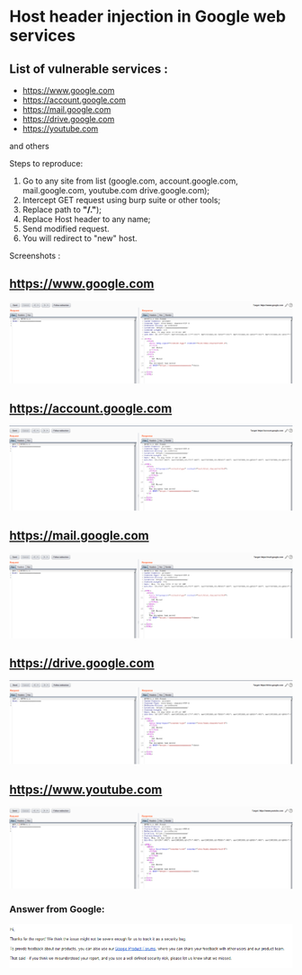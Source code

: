 # Host header injection in Google web services

## List of vulnerable services :

- https://www.google.com
- https://account.google.com
- https://mail.google.com
- https://drive.google.com
- https://youtube.com

and others

Steps to reproduce:
  1. Go to any site from list (google.com, account.google.com, mail.google.com, youtube.com drive.google.com);
  2. Intercept GET request using burp suite or other tools;
  3. Replace path to **"/."**);
  4. Replace Host header to any name;
  5. Send modified request.
  6. You will redirect to "new" host. 

Screenshots :


## https://www.google.com


![](https://github.com/bi7s/Vulnerabilities-in-the-wild/blob/master/Host%20header%20injection%20in%20Google%20web%20services/HHI%20(www.google.com)%20inj.png)

## https://account.google.com


![](https://github.com/bi7s/Vulnerabilities-in-the-wild/blob/master/Host%20header%20injection%20in%20Google%20web%20services/HHI%20(account.google.com)%20inj%20.png)

## https://mail.google.com


![](https://github.com/bi7s/Vulnerabilities-in-the-wild/blob/master/Host%20header%20injection%20in%20Google%20web%20services/HHI%20(mail.google.com)%20inj%20.png)

## https://drive.google.com

![](https://github.com/bi7s/Vulnerabilities-in-the-wild/blob/master/Host%20header%20injection%20in%20Google%20web%20services/HHI%20(drive.google.com)%20inj.png)

## https://www.youtube.com


![](https://github.com/bi7s/Vulnerabilities-in-the-wild/blob/master/Host%20header%20injection%20in%20Google%20web%20services/HHI%20(www.youtube.com)%20inj.png)


### Answer from Google:

![](https://github.com/bi7s/Vulnerabilities-in-the-wild/blob/master/Host%20header%20injection%20in%20Google%20web%20services/answer.png)
